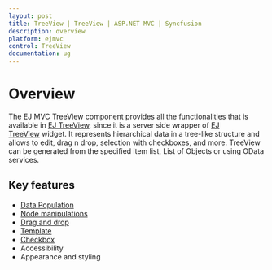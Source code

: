```yaml
---
layout: post
title: TreeView | TreeView | ASP.NET MVC | Syncfusion
description: overview 
platform: ejmvc
control: TreeView
documentation: ug
---
```


# Overview

The EJ MVC TreeView component provides all the functionalities that is available in [EJ TreeView](http://help.syncfusion.com/js/api/ejtreeview# ""), since it is a server side wrapper of [EJ TreeView](http://help.syncfusion.com/js/api/ejtreeview# "") widget. It represents hierarchical data in a tree-like structure and allows to edit, drag n drop, selection with checkboxes, and more. TreeView can be generated from the specified item list, List of Objects or using OData services.

## Key features

* [Data Population](#_Populate_Data_1 "")
* [Node manipulations](#_Tree_Node "")
* [Drag and drop](#_Drag_and_drop "")
* [Template](#_Template_Option "")
* [Checkbox](#_Checkboxes "")
* Accessibility
* Appearance and styling
